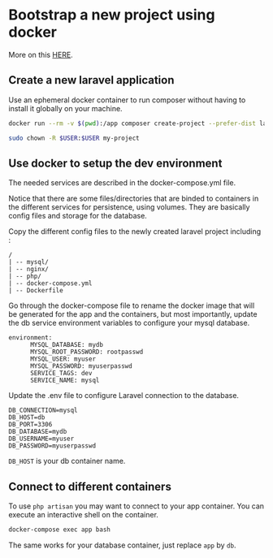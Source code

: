 # Bootstrap a new project using docker
More on this [HERE](https://www.digitalocean.com/community/tutorials/how-to-set-up-laravel-nginx-and-mysql-with-docker-compose).

## Create a new laravel application
Use an ephemeral docker container to run composer without having to install it globally on your machine.

```bash
docker run --rm -v $(pwd):/app composer create-project --prefer-dist laravel/laravel my-project

sudo chown -R $USER:$USER my-project
``` 

## Use docker to setup the dev environment
The needed services are described in the docker-compose.yml file.

Notice that there are some files/directories that are binded to containers in the different services for persistence, using volumes. They are basically config files and storage for the database.

Copy the different config files to the newly created laravel project including :
```
/
| -- mysql/
| -- nginx/
| -- php/
| -- docker-compose.yml
| -- Dockerfile
```
Go through the docker-compose file to rename the docker image that will be generated for the app and the containers, but most importantly, update the db service environment variables to configure your mysql database.

```
environment:
      MYSQL_DATABASE: mydb
      MYSQL_ROOT_PASSWORD: rootpasswd
      MYSQL_USER: myuser
      MYSQL_PASSWORD: myuserpasswd
      SERVICE_TAGS: dev
      SERVICE_NAME: mysql
```  

Update the .env file to configure Laravel connection to the database.

```
DB_CONNECTION=mysql
DB_HOST=db
DB_PORT=3306
DB_DATABASE=mydb
DB_USERNAME=myuser
DB_PASSWORD=myuserpasswd
``` 
`DB_HOST` is your db container name.

## Connect to different containers 
To use `php artisan` you may want to connect to your app container. You can execute an interactive shell on the container.

```bash
docker-compose exec app bash
``` 

The same works for your database container, just replace `app` by `db`.